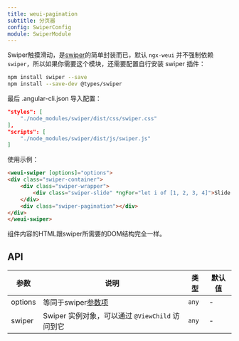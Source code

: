 ```yaml
---
title: weui-pagination
subtitle: 分页器
config: SwiperConfig
module: SwiperModule
---
```


Swiper触摸滑动，是[swiper](http://idangero.us/swiper/)的简单封装而已，默认 `ngx-weui` 并不强制依赖 `swiper`，所以如果你需要这个模块，还需要配置自行安装 swiper 插件：

```bash
npm install swiper --save
npm install --save-dev @types/swiper
```

最后 .angular-cli.json 导入配置：

```json
"styles": [
    "./node_modules/swiper/dist/css/swiper.css"
],
"scripts": [
    "./node_modules/swiper/dist/js/swiper.js"
]
```

使用示例：

```html
<weui-swiper [options]="options">
<div class="swiper-container">
    <div class="swiper-wrapper">
        <div class="swiper-slide" *ngFor="let i of [1, 2, 3, 4]">Slide {{i}}</div>
    </div>
    <div class="swiper-pagination"></div>
</div>
</weui-swiper>
```

组件内容的HTML跟swiper所需要的DOM结构完全一样。

## API

参数 | 说明 | 类型 | 默认值
----|------|-----|------
options | 等同于swiper[参数项](http://idangero.us/swiper/api/) | `any` | -
swiper | Swiper 实例对象，可以通过 `@ViewChild` 访问到它 | `any` | -
